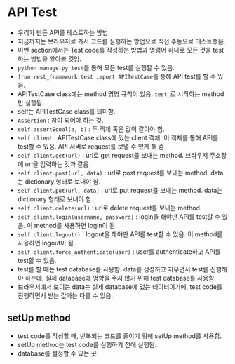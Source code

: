 # API Test
- 우리가 만든 API를 테스트하는 방법
- 지금까지는 브라우저로 가서 코드를 실행하는 방법으로 직접 수동으로 테스트했음.
- 이번 section에서는 Test code를 작성하는 방법과 명령어 하나로 모든 것을 test하는 방법을 알아볼 것임.
- `python manage.py test`를 통해 모든 test를 실행할 수 있음.
- `from rest_framework.test import APITestCase`를 통해 API test를 할 수 있음.
- APITestCase class에는 method 명명 규칙이 있음. `test_`로 시작하는 method만 실행됨.
- self는 APITestCase class를 의미함.
- `Assertion` : 참이 되어야 하는 것.
- `self.assertEqual(a, b)` : 두 객체 혹은 값이 같아야 함.
- `self.client` : APITestCase class에 있는 client 객체. 이 객체를 통해 API를 test할 수 있음. API 서버로 request를 보낼 수 있게 해 줌
- `self.client.get(url)` : url로 get request를 보내는 method. 브라우저 주소창에 url을 입력하는 것과 같음.
- `self.client.post(url, data)` : url로 post request를 보내는 method. data는 dictionary 형태로 보내야 함.
- `self.client.put(url, data)` : url로 put request를 보내는 method. data는 dictionary 형태로 보내야 함.
- `self.client.delete(url)` : url로 delete request를 보내는 method.
- `self.client.login(username, password)` : login을 해야만 API를 test할 수 있음. 이 method를 사용하면 login이 됨.
- `self.client.logout()` : logout을 해야만 API를 test할 수 있음. 이 method를 사용하면 logout이 됨.
- `self.client.force_authenticate(user)` : user를 authenticate하고 API를 test할 수 있음.
- test를 할 때는 test database를 사용함. data를 생성하고 지우면서 test를 진행해야 하는데, 실제 database에 영향을 주지 않기 위해 test database를 사용함.
- 브라우저에서 보이는 data는 실제 database에 있는 데이터이기에, test code를 진행하면서 받는 값과는 다를 수 있음.

## setUp method
- test code를 작성할 때, 반복되는 코드를 줄이기 위해 setUp method를 사용함.
- setUp method는 test code를 실행하기 전에 실행됨.
- database를 설정할 수 있는 곳